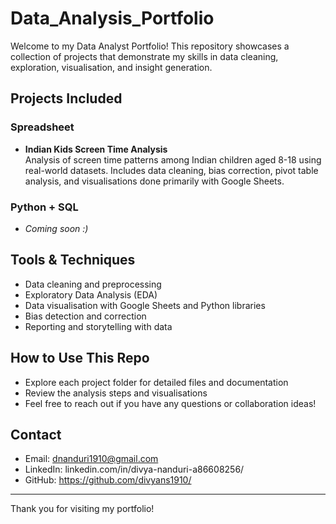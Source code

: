 # Data_Analysis_Portfolio

Welcome to my Data Analyst Portfolio! This repository showcases a collection of projects that demonstrate my skills in data cleaning, exploration, visualisation, and insight generation.

## Projects Included

### Spreadsheet 
- **Indian Kids Screen Time Analysis**  
  Analysis of screen time patterns among Indian children aged 8-18 using real-world datasets. Includes data cleaning, bias correction, pivot table analysis, and visualisations done primarily with Google Sheets.

### Python + SQL 
- *Coming soon :)*

## Tools & Techniques

- Data cleaning and preprocessing  
- Exploratory Data Analysis (EDA)  
- Data visualisation with Google Sheets and Python libraries  
- Bias detection and correction  
- Reporting and storytelling with data

## How to Use This Repo

- Explore each project folder for detailed files and documentation  
- Review the analysis steps and visualisations  
- Feel free to reach out if you have any questions or collaboration ideas!

## Contact

- Email: dnanduri1910@gmail.com  
- LinkedIn: linkedin.com/in/divya-nanduri-a86608256/ 
- GitHub: https://github.com/divyans1910/

---

Thank you for visiting my portfolio!

